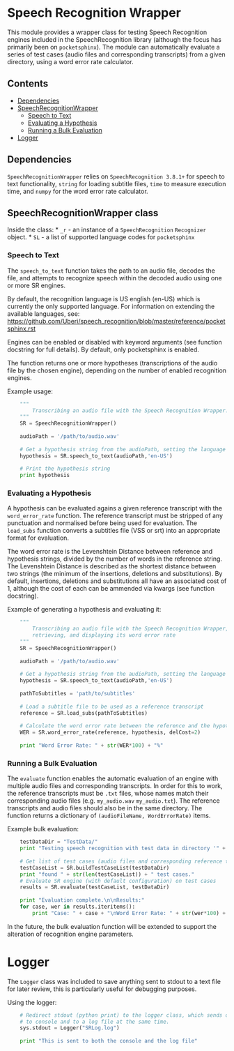# Speech Recognition Wrapper

This module provides a wrapper class for testing Speech Recognition engines included in the SpeechRecognition library (although the focus has primarily been on `pocketsphinx`).  The module can automatically evaluate a series of test cases (audio files and corresponding transcripts) from a given directory, using a word error rate calculator.

## Contents

* [Dependencies](#markdown-header-dependencies)
* [SpeechRecognitionWrapper](#markdown-header-speechrecognitionwrapper-class)
    * [Speech to Text](#markdown-header-speech-to-text)
    * [Evaluating a Hypothesis](#markdown-header-evaluating-a-hypothesis)
    * [Running a Bulk Evaluation](#markdown-header-running-a-bulk-evaluation)
* [Logger](#markdown-header-Logger)

## Dependencies
`SpeechRecognitionWrapper` relies on `SpeechRecognition 3.8.1+` for speech to text functionality, `string` for loading subtitle files, `time` to measure execution time, and `numpy` for the word error rate calculator.

## SpeechRecognitionWrapper class<a name="SRWClass">
Inside the class:
    * `_r` - an instance of a `SpeechRecognition` `Recognizer` object.
    * `SL` - a list of supported language codes for `pocketsphinx`

### Speech to Text<a id="SpeechToText">
The `speech_to_text` function takes the path to an audio file, decodes the file, and attempts to recognize speech within the decoded audio using one or more SR engines.

By default, the recognition language is US english (en-US) which is currently the only supported language.  For information on extending the available languages, see: https://github.com/Uberi/speech_recognition/blob/master/reference/pocketsphinx.rst

Engines can be enabled or disabled with keyword arguments (see function docstring for full details).  By default, only pocketsphinx is enabled.

The function returns one or more hypotheses (transcriptions of the audio file by the chosen engine), depending on the number of enabled recognition engines.

Example usage:
```Python
    """
        Transcribing an audio file with the Speech Recognition Wrapper.
    """
    SR = SpeechRecognitionWrapper()
    
    audioPath = '/path/to/audio.wav'
    
    # Get a hypothesis string from the audioPath, setting the language tyo en-US
    hypothesis = SR.speech_to_text(audioPath,'en-US')
    
    # Print the hypothesis string
    print hypothesis
```

### Evaluating a Hypothesis<a name="Eval">
A hypothesis can be evaluated agains a given reference transcript with the `word_error_rate` function.  The reference transcript must be stripped of any punctuation and normalised before being used for evaluation.  The `load_subs` function converts a subtitles file (VSS or srt) into an appropriate format for evaluation.

The word error rate is the Levenshtein Distance between reference and hypothesis strings, divided by the number of words in the reference string.  The Levenshtein Distance is described as the shortest distance between two strings (the minimum of the insertions, deletions and substitutions).  By default, insertions, deletions and substitutions all have an associated cost of 1, although the cost of each can be ammended via kwargs (see function docstring). 

Example of generating a hypothesis and evaluating it:
```Python
    """
        Transcribing an audio file with the Speech Recognition Wrapper,
        retrieving, and displaying its word error rate
    """
    SR = SpeechRecognitionWrapper()
    
    audioPath = '/path/to/audio.wav'
    
    # Get a hypothesis string from the audioPath, setting the language tyo en-US
    hypothesis = SR.speech_to_text(audioPath,'en-US')
    
    pathToSubtitles = 'path/to/subtitles'
    
    # Load a subtitle file to be used as a reference transcript
    reference = SR.load_subs(pathToSubtitles)
    
    # Calculate the word error rate between the reference and the hypothesis, assigning a different deletion cost of 2.
    WER = SR.word_error_rate(reference, hypothesis, delCost=2)
    
    print "Word Error Rate: " + str(WER*100) + "%"
```


### Running a Bulk Evaluation<a name="BulkEval">
The `evaluate` function enables the automatic evaluation of an engine with multiple audio files and corresponding transcripts.  In order for this to work, the reference transcripts must be `.txt` files, whose names match their corresponding audio files (e.g. `my_audio.wav` `my_audio.txt`).  The reference transcripts and audio files should also be in the same directory.
The function returns a dictionary of `(audioFileName, WordErrorRate)` items.

Example bulk evaluation:
```Python
    testDataDir = "TestData/"
    print "Testing speech recognition with test data in directory '" + testDataDir + "'"
    
    # Get list of test cases (audio files and corresponding reference transcripts) from test data directory
    testCaseList = SR.buildTestCaseList(testDataDir)
    print "found " + str(len(testCaseList)) + " test cases."
    # Evaluate SR engine (with default configuration) on test cases
    results = SR.evaluate(testCaseList, testDataDir)
    
    print "Evaluation complete.\n\nResults:"
    for case, wer in results.iteritems():
        print "Case: " + case + "\nWord Error Rate: " + str(wer*100) + "%"
```

In the future, the bulk evaluation function will be extended to support the alteration of recognition engine parameters.

# Logger<a id="Logger">
The `Logger` class was included to save anything sent to stdout to a text file for later review, this is particularly useful for debugging purposes.

Using the logger:
```Python
    # Redirect stdout (python print) to the logger class, which sends outstream
    # to console and to a log file at the same time.
    sys.stdout = Logger("SRLog.log")
    
    print "This is sent to both the console and the log file"
```
